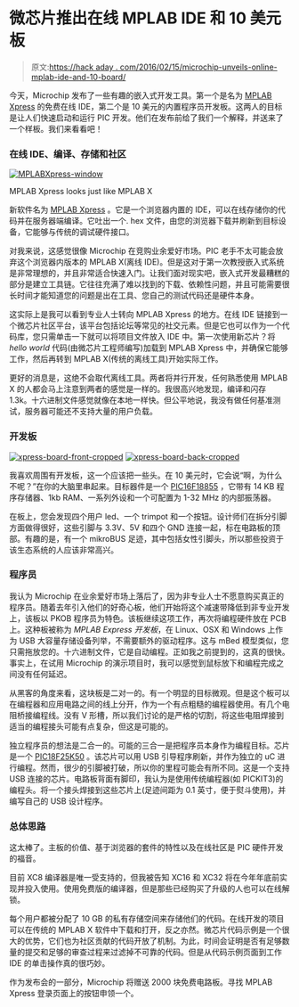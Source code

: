 # 微芯片推出在线 MPLAB IDE 和 10 美元板

> 原文:[https://hack aday . com/2016/02/15/microchip-unveils-online-mplab-ide-and-10-board/](https://hackaday.com/2016/02/15/microchip-unveils-online-mplab-ide-and-10-board/)

今天，Microchip 发布了一些有趣的嵌入式开发工具。第一个是名为 [MPLAB Xpress](http://mplabxpress.microchip.com) 的免费在线 IDE，第二个是 10 美元的内置程序员开发板。这两人的目标是让人们快速启动和运行 PIC 开发。他们在发布前给了我们一个解释，并送来了一个样板。我们来看看吧！

### 在线 IDE、编译、存储和社区

[![MPLABXpress-window](../Images/b1f3af0fbd9135097995f558a844a7be.png)](https://hackaday.com/wp-content/uploads/2016/02/mplabxpress-window.png)

MPLAB Xpress looks just like MPLAB X

新软件名为 [MPLAB Xpress](http://mplabxpress.microchip.com) 。它是一个浏览器内置的 IDE，可以在线存储你的代码并在服务器端编译。它吐出一个. hex 文件，由您的浏览器下载并刷新到目标设备，它能够与传统的调试硬件接口。

对我来说，这感觉很像 Microchip 在竞购业余爱好市场。PIC 老手不太可能会放弃这个浏览器内版本的 MPLAB X(离线 IDE)。但是这对于第一次教授嵌入式系统是非常理想的，并且非常适合快速入门。让我们面对现实吧，嵌入式开发最糟糕的部分是建立工具链。它往往充满了难以找到的下载、依赖性问题，并且可能需要很长时间才能知道您的问题是出在工具、您自己的测试代码还是硬件本身。

这实际上是我可以看到专业人士转向 MPLAB Xpress 的地方。在线 IDE 链接到一个微芯片社区平台，该平台包括论坛等常见的社交元素。但是它也可以作为一个代码库，您只需单击一下就可以将项目文件放入 IDE 中。第一次使用新芯片？将 *hello world* 代码(由微芯片工程师编写)加载到 MPLAB Xpress 中，并确保它能够工作，然后再转到 MPLAB X(传统的离线工具)开始实际工作。

更好的消息是，这绝不会取代离线工具。两者将并行开发，任何熟悉使用 MPLAB X 的人都会马上注意到两者的感觉是一样的。我很高兴地发现，编译和闪存 1.3k。十六进制文件感觉就像在本地一样快。但公平地说，我没有做任何基准测试，服务器可能还不支持大量的用户负载。

### 开发板

 [![xpress-board-front-cropped](../Images/c992c1b641d010e868e1f89ea7032fbf.png "xpress-board-front-cropped")](https://hackaday.com/2016/02/15/microchip-unveils-online-mplab-ide-and-10-board/xpress-board-front-cropped/)  [![xpress-board-back-cropped](../Images/e441a3f5c86c1ce50a770c619572ad66.png "xpress-board-back-cropped")](https://hackaday.com/2016/02/15/microchip-unveils-online-mplab-ide-and-10-board/xpress-board-back-cropped/) 

我喜欢周围有开发板，这一个应该把一些头。在 10 美元时，它会说“啊，为什么不呢？”在你的大脑里串起来。目标器件是一个 [PIC16F18855](http://www.microchip.com/wwwproducts/Devices.aspx?product=PIC16F18855) ，它带有 14 KB 程序存储器、1kb RAM、一系列外设和一个可配置为 1-32 MHz 的内部振荡器。

在板上，您会发现四个用户 led、一个 trimpot 和一个按钮。设计师们在拆分引脚方面做得很好，这些引脚与 3.3V、5V 和四个 GND 连接一起，标在电路板的顶部。有趣的是，有一个 mikroBUS 足迹，其中包括女性引脚头，所以那些投资于该生态系统的人应该非常高兴。

### 程序员

我认为 Microchip 在业余爱好市场上落后了，因为非专业人士不愿意购买真正的程序员。随着去年引入他们的好奇心板，他们开始将这个减速带降低到非专业开发上，该板以 PKOB 程序员为特色。该板继续这项工作，再次将编程硬件放在 PCB 上。这种板被称为 *MPLAB Express 开发板*，在 Linux、OSX 和 Windows 上作为 USB 大容量存储设备列举，不需要额外的驱动程序。这与 mBed 模型类似，您只需拖放您的。十六进制文件，它是自动编程。正如我之前提到的，这真的很快。事实上，在试用 Microchip 的演示项目时，我可以感觉到鼠标放下和编程完成之间没有任何延迟。

从黑客的角度来看，这块板是二对一的。有一个明显的目标微观。但是这个板可以在编程器和应用电路之间的线上分开，作为一个有点粗糙的编程器使用。有几个电阻桥接编程线。没有 V 形槽，所以我们讨论的是严格的切割，将这些电阻焊接到适当的编程接头可能有点复杂，但这是可能的。

独立程序员的想法是二合一的。可能的三合一是把程序员本身作为编程目标。芯片是一个 [PIC18F25K50](http://www.microchip.com/wwwproducts/Devices.aspx?product=PIC18F25K50) 。该芯片可以用 USB 引导程序刷新，并作为独立的 uC 进行编程。然而，很少的引脚被打破，所以你的里程可能会有所不同。这是一个支持 USB 连接的芯片。电路板背面有脚印，我认为是使用传统编程器(如 PICKIT3)的编程头。将一个接头焊接到这些芯片上(足迹间距为 0.1 英寸，便于熨斗使用)，并编写自己的 USB 设计程序。

### 总体思路

这太棒了。主板的价值、基于浏览器的套件的特性以及在线社区是 PIC 硬件开发的福音。

目前 XC8 编译器是唯一受支持的，但我被告知 XC16 和 XC32 将在今年年底前实现并投入使用。使用免费版的编译器，但是那些已经购买了升级的人也可以在线解锁。

每个用户都被分配了 10 GB 的私有存储空间来存储他们的代码。在线开发的项目可以在传统的 MPLAB X 软件中下载和打开，反之亦然。微芯片代码示例是一个很大的优势，它们也为社区贡献的代码开放了机制。为此，时间会证明是否有足够数量的提交和足够的审查过程来过滤掉不可靠的代码。但是从代码示例页面到工作 IDE 的单击操作真的很巧妙。

作为发布会的一部分，Microchip 将赠送 2000 块免费电路板。寻找 MPLAB Xpress 登录页面上的按钮申领一个。